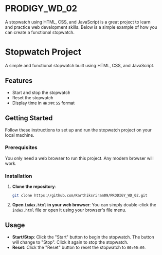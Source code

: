 # PRODIGY_WD_02
 A stopwatch using HTML, CSS, and JavaScript is a great project to learn and practice web development skills. Below is a simple example of how you can create a functional stopwatch.

# Stopwatch Project

A simple and functional stopwatch built using HTML, CSS, and JavaScript.

## Features

- Start and stop the stopwatch
- Reset the stopwatch
- Display time in `HH:MM:SS` format

## Getting Started

Follow these instructions to set up and run the stopwatch project on your local machine.

### Prerequisites

You only need a web browser to run this project. Any modern browser will work.

### Installation

1. **Clone the repository**:
    ```bash
    git clone https://github.com/Karthiksriram09/PRODIGY_WD_02.git
    ```
   

2. **Open `index.html` in your web browser**:
    You can simply double-click the `index.html` file or open it using your browser's file menu.

## Usage

- **Start/Stop**: Click the "Start" button to begin the stopwatch. The button will change to "Stop". Click it again to stop the stopwatch.
- **Reset**: Click the "Reset" button to reset the stopwatch to `00:00:00`.


